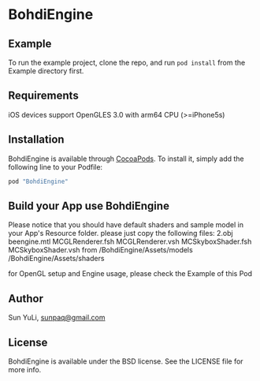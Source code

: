 # BohdiEngine

## Example

To run the example project, clone the repo, and run `pod install` from the Example directory first.

## Requirements

iOS devices support OpenGLES 3.0 with arm64 CPU (>=iPhone5s)

## Installation

BohdiEngine is available through [CocoaPods](http://cocoapods.org). To install
it, simply add the following line to your Podfile:

```ruby
pod "BohdiEngine"
```

## Build your App use BohdiEngine

Please notice that you should have default shaders and sample model in your
App's Resource folder. please just copy the following files:
    2.obj
    beengine.mtl
    MCGLRenderer.fsh
    MCGLRenderer.vsh
    MCSkyboxShader.fsh
    MCSkyboxShader.vsh
from 
    <PodRoot>/BohdiEngine/Assets/models
    <PodRoot>/BohdiEngine/Assets/shaders

for OpenGL setup and Engine usage, please check the Example of this Pod

## Author

Sun YuLi, sunpaq@gmail.com

## License

BohdiEngine is available under the BSD license. See the LICENSE file for more info.
